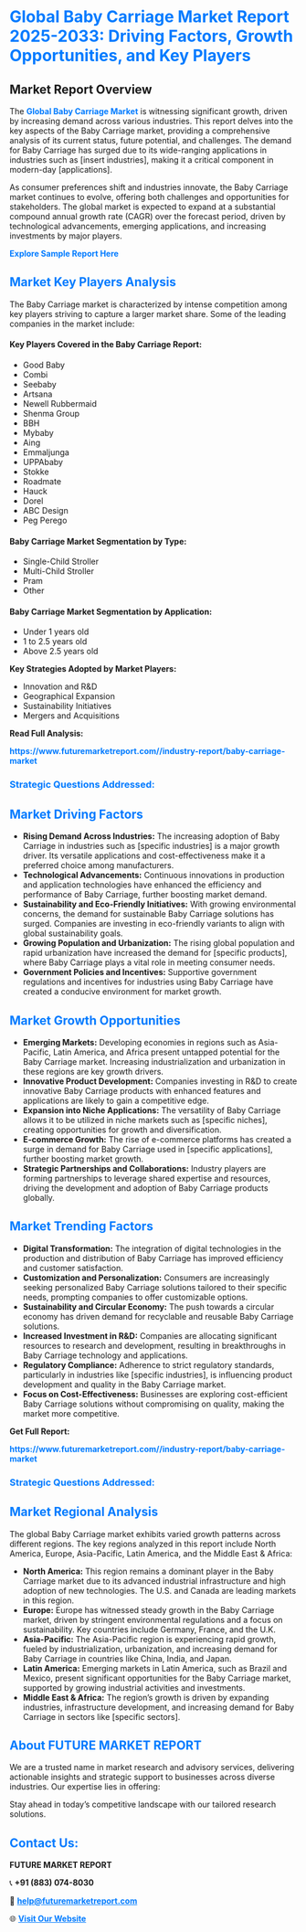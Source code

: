 <h1 style="color: #007BFF;">Global Baby Carriage Market Report 2025-2033: Driving Factors, Growth Opportunities, and Key Players</h1>

<section id="overview">
<h2>Market Report Overview</h2>
<p>The <a href="https://www.futuremarketreport.com//industry-report/baby-carriage-market" style="color: #007BFF; text-decoration: none;"><strong>Global Baby Carriage Market</strong></a> is witnessing significant growth, driven by increasing demand across various industries. This report delves into the key aspects of the Baby Carriage market, providing a comprehensive analysis of its current status, future potential, and challenges. The demand for Baby Carriage has surged due to its wide-ranging applications in industries such as [insert industries], making it a critical component in modern-day [applications].</p>
<p>As consumer preferences shift and industries innovate, the Baby Carriage market continues to evolve, offering both challenges and opportunities for stakeholders. The global market is expected to expand at a substantial compound annual growth rate (CAGR) over the forecast period, driven by technological advancements, emerging applications, and increasing investments by major players.</p>
</section>

<section id="overview">
<p><a href="https://www.futuremarketreport.com//request-sample/reportId=86251" style="color: #007BFF; text-decoration: none;"><strong>Explore Sample Report Here</strong></a></p>
</section>

<section id="key-players">
<h2 style="color: #007BFF;">Market Key Players Analysis</h2>
<p>The Baby Carriage market is characterized by intense competition among key players striving to capture a larger market share. Some of the leading companies in the market include:</p>
<h4>Key Players Covered in the Baby Carriage Report:</h4>
<ul><li>Good Baby</li><li>Combi</li><li>Seebaby</li><li>Artsana</li><li>Newell Rubbermaid</li><li>Shenma Group</li><li>BBH</li><li>Mybaby</li><li>Aing</li><li>Emmaljunga</li><li>UPPAbaby</li><li>Stokke</li><li>Roadmate</li><li>Hauck</li><li>Dorel</li><li>ABC Design</li><li>Peg Perego</li></ul>
<h4>Baby Carriage Market Segmentation by Type:</h4>
<ul><li>Single-Child Stroller</li><li>Multi-Child Stroller</li><li>Pram</li><li>Other</li></ul>

<h4>Baby Carriage Market Segmentation by Application:</h4>
<ul><li>Under 1 years old</li><li>1 to 2.5 years old</li><li>Above 2.5 years old</li></ul>
<p><strong>Key Strategies Adopted by Market Players:</strong></p>
<ul>
<li>Innovation and R&D</li>
<li>Geographical Expansion</li>
<li>Sustainability Initiatives</li>
<li>Mergers and Acquisitions</li>
</ul>
</section>

<section>
<p><strong>Read Full Analysis: </strong></p><a href="https://www.futuremarketreport.com//industry-report/baby-carriage-market" style="color: #007BFF; text-decoration: none;"><strong>https://www.futuremarketreport.com//industry-report/baby-carriage-market</strong></a>
<h3 style="color: #007BFF;">Strategic Questions Addressed:</h3>
</section>

<section id="driving-factors">
<h2 style="color: #007BFF;">Market Driving Factors</h2>
<ul>
<li><strong>Rising Demand Across Industries:</strong> The increasing adoption of Baby Carriage in industries such as [specific industries] is a major growth driver. Its versatile applications and cost-effectiveness make it a preferred choice among manufacturers.</li>
<li><strong>Technological Advancements:</strong> Continuous innovations in production and application technologies have enhanced the efficiency and performance of Baby Carriage, further boosting market demand.</li>
<li><strong>Sustainability and Eco-Friendly Initiatives:</strong> With growing environmental concerns, the demand for sustainable Baby Carriage solutions has surged. Companies are investing in eco-friendly variants to align with global sustainability goals.</li>
<li><strong>Growing Population and Urbanization:</strong> The rising global population and rapid urbanization have increased the demand for [specific products], where Baby Carriage plays a vital role in meeting consumer needs.</li>
<li><strong>Government Policies and Incentives:</strong> Supportive government regulations and incentives for industries using Baby Carriage have created a conducive environment for market growth.</li>
</ul>
</section>

<section id="growth-opportunities">
<h2 style="color: #007BFF;">Market Growth Opportunities</h2>
<ul>
<li><strong>Emerging Markets:</strong> Developing economies in regions such as Asia-Pacific, Latin America, and Africa present untapped potential for the Baby Carriage market. Increasing industrialization and urbanization in these regions are key growth drivers.</li>
<li><strong>Innovative Product Development:</strong> Companies investing in R&D to create innovative Baby Carriage products with enhanced features and applications are likely to gain a competitive edge.</li>
<li><strong>Expansion into Niche Applications:</strong> The versatility of Baby Carriage allows it to be utilized in niche markets such as [specific niches], creating opportunities for growth and diversification.</li>
<li><strong>E-commerce Growth:</strong> The rise of e-commerce platforms has created a surge in demand for Baby Carriage used in [specific applications], further boosting market growth.</li>
<li><strong>Strategic Partnerships and Collaborations:</strong> Industry players are forming partnerships to leverage shared expertise and resources, driving the development and adoption of Baby Carriage products globally.</li>
</ul>
</section>

<section id="trending-factors">
<h2 style="color: #007BFF;">Market Trending Factors</h2>
<ul>
<li><strong>Digital Transformation:</strong> The integration of digital technologies in the production and distribution of Baby Carriage has improved efficiency and customer satisfaction.</li>
<li><strong>Customization and Personalization:</strong> Consumers are increasingly seeking personalized Baby Carriage solutions tailored to their specific needs, prompting companies to offer customizable options.</li>
<li><strong>Sustainability and Circular Economy:</strong> The push towards a circular economy has driven demand for recyclable and reusable Baby Carriage solutions.</li>
<li><strong>Increased Investment in R&D:</strong> Companies are allocating significant resources to research and development, resulting in breakthroughs in Baby Carriage technology and applications.</li>
<li><strong>Regulatory Compliance:</strong> Adherence to strict regulatory standards, particularly in industries like [specific industries], is influencing product development and quality in the Baby Carriage market.</li>
<li><strong>Focus on Cost-Effectiveness:</strong> Businesses are exploring cost-efficient Baby Carriage solutions without compromising on quality, making the market more competitive.</li>
</ul>
</section>

<section>
<p><strong>Get Full Report: </strong></p><a href="https://www.futuremarketreport.com//industry-report/baby-carriage-market" style="color: #007BFF; text-decoration: none;"><strong>https://www.futuremarketreport.com//industry-report/baby-carriage-market</strong></a>
<h3 style="color: #007BFF;">Strategic Questions Addressed:</h3>
</section>


<section id="regional-analysis">
<h2 style="color: #007BFF;">Market Regional Analysis</h2>
<p>The global Baby Carriage market exhibits varied growth patterns across different regions. The key regions analyzed in this report include North America, Europe, Asia-Pacific, Latin America, and the Middle East & Africa:</p>
<ul>
<li><strong>North America:</strong> This region remains a dominant player in the Baby Carriage market due to its advanced industrial infrastructure and high adoption of new technologies. The U.S. and Canada are leading markets in this region.</li>
<li><strong>Europe:</strong> Europe has witnessed steady growth in the Baby Carriage market, driven by stringent environmental regulations and a focus on sustainability. Key countries include Germany, France, and the U.K.</li>
<li><strong>Asia-Pacific:</strong> The Asia-Pacific region is experiencing rapid growth, fueled by industrialization, urbanization, and increasing demand for Baby Carriage in countries like China, India, and Japan.</li>
<li><strong>Latin America:</strong> Emerging markets in Latin America, such as Brazil and Mexico, present significant opportunities for the Baby Carriage market, supported by growing industrial activities and investments.</li>
<li><strong>Middle East & Africa:</strong> The region’s growth is driven by expanding industries, infrastructure development, and increasing demand for Baby Carriage in sectors like [specific sectors].</li>
</ul>
</section>

<footer>
<h2 style="color: #007BFF;">About FUTURE MARKET REPORT</h2>
<p>We are a trusted name in market research and advisory services, delivering actionable insights and strategic support to businesses across diverse industries. Our expertise lies in offering:</p>

<p>Stay ahead in today’s competitive landscape with our tailored research solutions.</p>

<h2 style="color: #007BFF;">Contact Us:</h2>
<p><strong>FUTURE MARKET REPORT</strong></p>
<p>📞 <strong>+91 (883) 074-8030</strong></p>
<p>📧 <strong><a href="mailto:help@futuremarketreport.com" style="color: #007BFF;">help@futuremarketreport.com</a></strong></p>
<p>🌐 <strong><a href="https://www.futuremarketreport.com/" style="color: #007BFF;">Visit Our Website</a></strong></p>
</footer>